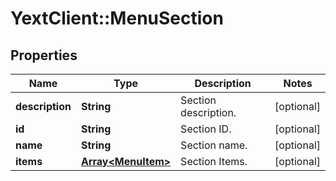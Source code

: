 # YextClient::MenuSection

## Properties
Name | Type | Description | Notes
------------ | ------------- | ------------- | -------------
**description** | **String** | Section description. | [optional] 
**id** | **String** | Section ID. | [optional] 
**name** | **String** | Section name. | [optional] 
**items** | [**Array&lt;MenuItem&gt;**](MenuItem.md) | Section Items. | [optional] 



